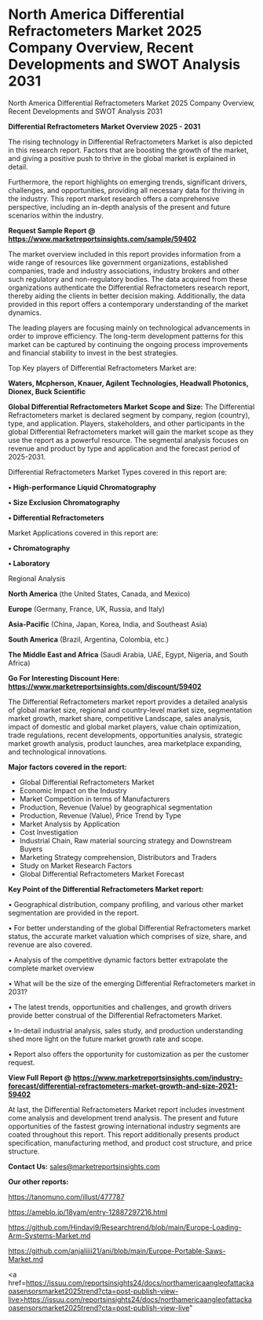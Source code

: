 # North America Differential Refractometers Market 2025 Company Overview, Recent Developments and SWOT Analysis 2031
North America Differential Refractometers Market 2025 Company Overview, Recent Developments and SWOT Analysis 2031

<Strong> Differential Refractometers Market Overview 2025 - 2031</strong>

The rising technology in Differential Refractometers Market is also depicted in this research report. Factors that are boosting the growth of the market, and giving a positive push to thrive in the global market is explained in detail.

Furthermore, the report highlights on emerging trends, significant drivers, challenges, and opportunities, providing all necessary data for thriving in the industry. This report market research offers a comprehensive perspective, including an in-depth analysis of the present and future scenarios within the industry.

<strong>Request Sample Report @ <a href=https://www.marketreportsinsights.com/sample/59402>https://www.marketreportsinsights.com/sample/59402</a></strong>

The market overview included in this report provides information from a wide range of resources like government organizations, established companies, trade and industry associations, industry brokers and other such regulatory and non-regulatory bodies. The data acquired from these organizations authenticate the Differential Refractometers research report, thereby aiding the clients in better decision making. Additionally, the data provided in this report offers a contemporary understanding of the market dynamics.

The leading players are focusing mainly on technological advancements in order to improve efficiency. The long-term development patterns for this market can be captured by continuing the ongoing process improvements and financial stability to invest in the best strategies.

Top Key players of Differential Refractometers Market are:

<strong>Waters, Mcpherson, Knauer, Agilent Technologies, Headwall Photonics, Dionex, Buck Scientific</strong>

<strong><b>Global Differential Refractometers Market Scope and Size:</b></strong>
The Differential Refractometers market is declared segment by company, region (country), type, and application. Players, stakeholders, and other participants in the global Differential Refractometers market will gain the market scope as they use the report as a powerful resource. The segmental analysis focuses on revenue and product by type and application and the forecast period of 2025-2031.

Differential Refractometers Market Types covered in this report are:

<strong>• High-performance Liquid Chromatography

• Size Exclusion Chromatography

• Differential Refractometers</strong>

Market Applications covered in this report are:

<strong>• Chromatography

• Laboratory</strong> 

Regional Analysis

<strong>North America</strong> (the United States, Canada, and Mexico)

<strong>Europe</strong> (Germany, France, UK, Russia, and Italy)

<strong>Asia-Pacific</strong> (China, Japan, Korea, India, and Southeast Asia)

<strong>South America</strong> (Brazil, Argentina, Colombia, etc.)

<strong>The Middle East and Africa</strong> (Saudi Arabia, UAE, Egypt, Nigeria, and South Africa)

<strong>Go For Interesting Discount Here: <a href=https://www.marketreportsinsights.com/discount/59402>https://www.marketreportsinsights.com/discount/59402</a></strong>

The Differential Refractometers market report provides a detailed analysis of global market size, regional and country-level market size, segmentation market growth, market share, competitive Landscape, sales analysis, impact of domestic and global market players, value chain optimization, trade regulations, recent developments, opportunities analysis, strategic market growth analysis, product launches, area marketplace expanding, and technological innovations.

<strong><b>Major factors covered in the report:</b></strong>
<ul>
  <li>Global Differential Refractometers Market </li>
  <li>Economic Impact on the Industry</li>
  <li>Market Competition in terms of Manufacturers</li>
  <li>Production, Revenue (Value) by geographical segmentation</li>
  <li>Production, Revenue (Value), Price Trend by Type</li>
  <li>Market Analysis by Application</li>
  <li>Cost Investigation</li>
  <li>Industrial Chain, Raw material sourcing strategy and Downstream Buyers</li>
  <li>Marketing Strategy comprehension, Distributors and Traders</li>
  <li>Study on Market Research Factors</li>
  <li>Global Differential Refractometers Market Forecast</li>
</ul>

<strong><b>Key Point of the Differential Refractometers Market report:</b></strong>

• Geographical distribution, company profiling, and various other market segmentation are provided in the report.

• For better understanding of the global Differential Refractometers market status, the accurate market valuation which comprises of size, share, and revenue are also covered.

• Analysis of the competitive dynamic factors better extrapolate the complete market overview

• What will be the size of the emerging Differential Refractometers market in 2031?

• The latest trends, opportunities and challenges, and growth drivers provide better construal of the Differential Refractometers Market.

• In-detail industrial analysis, sales study, and production understanding shed more light on the future market growth rate and scope.

• Report also offers the opportunity for customization as per the customer request.

<strong><b>View Full Report @ <a href=https://www.marketreportsinsights.com/industry-forecast/differential-refractometers-market-growth-and-size-2021-59402>https://www.marketreportsinsights.com/industry-forecast/differential-refractometers-market-growth-and-size-2021-59402</a></b></strong>


At last, the Differential Refractometers Market report includes investment come analysis and development trend analysis. The present and future opportunities of the fastest growing international industry segments are coated throughout this report. This report additionally presents product specification, manufacturing method, and product cost structure, and price structure.

<strong>Contact Us:</strong>
sales@marketreportsinsights.com

<strong>Our other reports:</strong>

<a href=https://tanomuno.com/illust/477787>https://tanomuno.com/illust/477787</a>

<a href=https://ameblo.jp/18yam/entry-12887297216.html>https://ameblo.jp/18yam/entry-12887297216.html</a>

<a href=https://github.com/Hindavi9/Researchtrend/blob/main/Europe-Loading-Arm-Systems-Market.md>https://github.com/Hindavi9/Researchtrend/blob/main/Europe-Loading-Arm-Systems-Market.md</a>

<a href=https://github.com/anjaliiii21/ani/blob/main/Europe-Portable-Saws-Market.md>https://github.com/anjaliiii21/ani/blob/main/Europe-Portable-Saws-Market.md</a>

<a href=https://issuu.com/reportsinsights24/docs/northamericaangleofattackaoasensorsmarket2025trend?cta=post-publish-view-live>https://issuu.com/reportsinsights24/docs/northamericaangleofattackaoasensorsmarket2025trend?cta=post-publish-view-live</a>"
